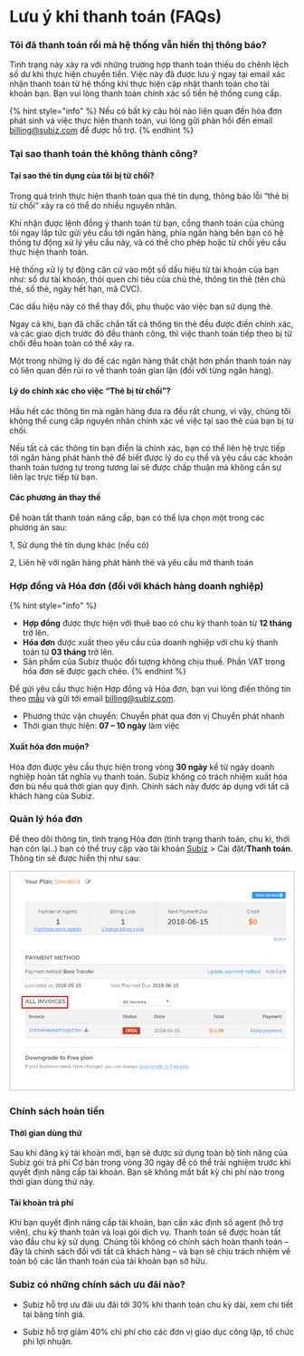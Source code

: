 # Lưu ý khi thanh toán \(FAQs\)

### Tôi đã thanh toán rồi mà hệ thống vẫn hiển thị thông báo? 

Tình trạng này xảy ra với những trường hợp thanh toán thiếu do chênh lệch số dư khi thực hiện chuyển tiền. Việc này đã được lưu ý ngay tại email xác nhận thanh toán từ hệ thống khi thực hiện cập nhật thanh toán cho tài khoản bạn. Bạn vui lòng thanh toán chính xác số tiền hệ thống cung cấp.

{% hint style="info" %}
Nếu có bất kỳ câu hỏi nào liên quan đến hóa đơn phát sinh và việc thực hiện thanh toán, vui lòng gửi phản hồi đến email [billing@subiz.com](mailto:billing@subiz.com) để được hỗ trợ.
{% endhint %}



###  Tại sao thanh toán thẻ không thành công? 

#### Tại sao thẻ tín dụng của tôi bị từ chối?

Trong quá trình thực hiện thanh toán qua thẻ tín dụng, thông báo lỗi “thẻ bị từ chối” xảy ra có thể do nhiều nguyên nhân.

Khi nhận được lệnh đồng ý thanh toán từ bạn, cổng thanh toán của chúng tôi ngay lập tức gửi yêu cầu tới ngân hàng, phía ngân hàng bên bạn có hệ thống tự động xử lý yêu cầu này, và có thể cho phép hoặc từ chối yêu cầu thực hiện thanh toán.

Hệ thống xử lý tự động căn cứ vào một số dấu hiệu từ tài khoản của bạn như: số dư tài khoản, thói quen chi tiêu của chủ thẻ, thông tin thẻ \(tên chủ thẻ, số thẻ, ngày hết hạn, mã CVC\).

Các dấu hiệu này có thể thay đổi, phụ thuộc vào việc bạn sử dụng thẻ.

Ngay cả khi, bạn đã chắc chắn tất cả thông tin thẻ đều được điền chính xác, và các giao dịch trước đó đều thành công, thì việc thanh toán tiếp theo bị từ chối đều hoàn toàn có thể xảy ra.

Một trong những lý do để các ngân hàng thắt chặt hơn phần thanh toán này có liên quan đến rủi ro về thanh toán gian lận \(đối với từng ngân hàng\).

#### Lý do chính xác cho việc “Thẻ bị từ chối”?

Hầu hết các thông tin mà ngân hàng đưa ra đều rất chung, vì vậy, chúng tôi không thể cung cấp nguyên nhân chính xác về việc tại sao thẻ của bạn bị từ chối.

Nếu tất cả các thông tin bạn điền là chính xác, bạn có thể liên hệ trực tiếp tới ngân hàng phát hành thẻ để biết được lý do cụ thể và yêu cầu các khoản thanh toán tương tự trong tương lai sẽ được chấp thuận mà không cần sự liên lạc trực tiếp từ bạn.

#### Các phương án thay thế

Để hoàn tất thanh toán nâng cấp, bạn có thể lựa chọn một trong các phương án sau:

1, Sử dụng thẻ tín dụng khác \(nếu có\)

2, Liên hệ với ngân hàng phát hành thẻ và yêu cầu mở thanh toán

### Hợp đồng và Hóa đơn \(đối với khách hàng doanh nghiệp\) 

{% hint style="info" %}
* **Hợp đồng** được thực hiện với thuê bao có chu kỳ thanh toán từ **12 tháng** trở lên.
* **Hóa đơn** được xuất theo yêu cầu của doanh nghiệp với chu kỳ thanh toán từ **03 tháng** trở lên.
* Sản phẩm của Subiz thuộc đối tượng không chịu thuế. Phần VAT trong hóa đơn sẽ được gạch chéo.
{% endhint %}

Để gửi yêu cầu thực hiện Hợp đồng và Hóa đơn, bạn vui lòng điền thông tin theo [mẫu](https://docs.subiz.com/wp-content/uploads/2017/12/Subiz_Th%C3%B4ng-tin-doanh-nghi%E1%BB%87p.doc) và gửi tới email [billing@subiz.com](mailto:billing@subiz.com).

* Phương thức vận chuyển: Chuyển phát qua đơn vị Chuyển phát nhanh
* Thời gian thực hiện: **07 – 10 ngày** làm việc

#### Xuất hóa đơn muộn?

Hóa đơn được yêu cầu thực hiện trong vòng **30 ngày** kể từ ngày doanh nghiệp hoàn tất nghĩa vụ thanh toán. Subiz không có trách nhiệm xuất hóa đơn bù nếu quá thời gian quy định. Chính sách này được áp dụng với tất cả khách hàng của Subiz.

###  Quản lý hóa đơn

Để theo dõi thông tin, tình trạng Hóa đơn \(tình trạng thanh toán, chu kì, thời hạn còn lại..\) bạn có thể truy cập vào tài khoản [Subiz](https://app.subiz.com/login?redirect=%2Factivities%2F) &gt; Cài đặt/**Thanh toán**. Thông tin sẽ được hiển thị như sau:

![Th&#xF4;ng tin H&#xF3;a &#x111;&#x1A1;n](../../.gitbook/assets/screenshot_11.png)



### Chính sách hoàn tiền 

#### Thời gian dùng thử

Sau khi đăng ký tài khoản mới, bạn sẽ được sử dụng toàn bộ tính năng của Subiz gói trả phí Cơ bản trong vòng 30 ngày để có thể trải nghiệm trước khi quyết định nâng cấp tài khoản. Bạn sẽ không mất bất kỳ chi phí nào trong thời gian dùng thử này.

#### Tài khoản trả phí

Khi bạn quyết định nâng cấp tài khoản, bạn cần xác định số agent \(hỗ trợ viên\), chu kỳ thanh toán và loại gói dịch vụ. Thanh toán sẽ được hoàn tất vào đầu chu kỳ sử dụng. Chúng tôi không có chính sách hoàn thanh toán – đây là chính sách đối với tất cả khách hàng – và bạn sẽ chịu trách nhiệm về toàn bộ các lần thanh toán của tài khoản bạn sở hữu.

### Subiz có những chính sách ưu đãi nào?

- Subiz hỗ trợ ưu đãi ưu đãi tới 30% khi thanh toán chu kỳ dài, xem chi tiết tại bảng tính giá.

- Subiz hỗ trợ giảm 40% chi phí cho các đơn vị giáo dục công lập, tổ chức phi lợi nhuận.

